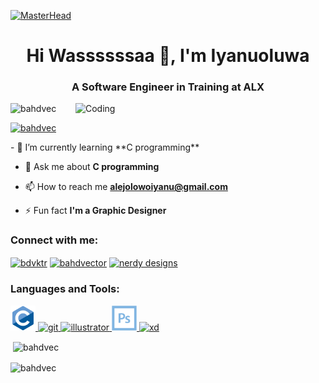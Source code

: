 [![MasterHead](https://warburtonadvisers.com/wp-content/uploads/2022/03/March-2-gif.gif)](https://rishavchanda.io)

<h1 align="center">Hi Wassssssaa 👋, I'm Iyanuoluwa</h1>
<h3 align="center">A Software Engineer in Training at ALX</h3>
<img align="right" alt="Coding" width="400" src="https://cdn.dribbble.com/users/1162077/screenshots/4649464/skatter-programmer_still_2x.gif">

<p align="left"> <img src="https://komarev.com/ghpvc/?username=bahdvec&label=Profile%20views&color=0e75b6&style=flat" alt="bahdvec" /> </p>

<p align="left"> <a href="https://github.com/ryo-ma/github-profile-trophy"><img src="https://github-profile-trophy.vercel.app/?username=bahdvec" alt="bahdvec" /></a> </p>
- 🌱 I’m currently learning **C programming**

- 💬 Ask me about **C programming**

- 📫 How to reach me **alejolowoiyanu@gmail.com**

- ⚡ Fun fact **I'm a Graphic Designer**

<h3 align="left">Connect with me:</h3>
<p align="left">
<a href="https://twitter.com/bdvktr" target="blank"><img align="center" src="https://raw.githubusercontent.com/rahuldkjain/github-profile-readme-generator/master/src/images/icons/Social/twitter.svg" alt="bdvktr" height="30" width="40" /></a>
<a href="https://instagram.com/bahdvector" target="blank"><img align="center" src="https://raw.githubusercontent.com/rahuldkjain/github-profile-readme-generator/master/src/images/icons/Social/instagram.svg" alt="bahdvector" height="30" width="40" /></a>
<a href="https://www.behance.net/nerdy designs" target="blank"><img align="center" src="https://raw.githubusercontent.com/rahuldkjain/github-profile-readme-generator/master/src/images/icons/Social/behance.svg" alt="nerdy designs" height="30" width="40" /></a>
</p>

<h3 align="left">Languages and Tools:</h3>
<p align="left"> <a href="https://www.cprogramming.com/" target="_blank" rel="noreferrer"> <img src="https://raw.githubusercontent.com/devicons/devicon/master/icons/c/c-original.svg" alt="c" width="40" height="40"/> </a> <a href="https://git-scm.com/" target="_blank" rel="noreferrer"> <img src="https://www.vectorlogo.zone/logos/git-scm/git-scm-icon.svg" alt="git" width="40" height="40"/> </a> <a href="https://www.adobe.com/in/products/illustrator.html" target="_blank" rel="noreferrer"> <img src="https://www.vectorlogo.zone/logos/adobe_illustrator/adobe_illustrator-icon.svg" alt="illustrator" width="40" height="40"/> </a> <a href="https://www.photoshop.com/en" target="_blank" rel="noreferrer"> <img src="https://raw.githubusercontent.com/devicons/devicon/master/icons/photoshop/photoshop-line.svg" alt="photoshop" width="40" height="40"/> </a> <a href="https://www.adobe.com/products/xd.html" target="_blank" rel="noreferrer"> <img src="https://cdn.worldvectorlogo.com/logos/adobe-xd.svg" alt="xd" width="40" height="40"/> </a> </p>

<p>&nbsp;<img align="center" src="https://github-readme-stats.vercel.app/api?username=bahdvec&show_icons=true&locale=en" alt="bahdvec" /></p>

<p><img align="center" src="https://github-readme-streak-stats.herokuapp.com/?user=bahdvec&" alt="bahdvec" /></p>
